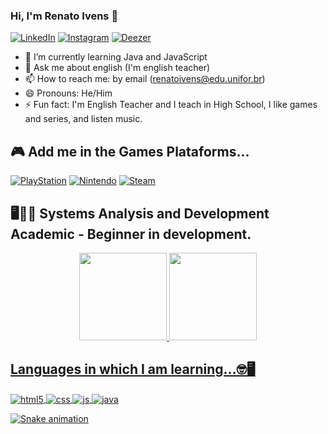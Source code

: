 ### Hi, I'm Renato Ivens 👋

[![LinkedIn](https://img.shields.io/badge/LinkedIn-0077B5?style=for-the-badge&logo=linkedin&logoColor=white)](https://www.linkedin.com/in/renato-ivens-feij%C3%B3-831370101/)
[![Instagram](https://img.shields.io/badge/Instagram-E4405F?style=for-the-badge&logo=instagram&logoColor=white)](https://instagram.com/renatoivens.jpg)
[![Deezer](https://img.shields.io/badge/Deezer-FEAA2D?style=for-the-badge&logo=deezer&logoColor=white)](https://instagram.com/sujeitoprogramador)


- 🌱 I’m currently learning Java and JavaScript
- 💬 Ask me about english (I'm english teacher)
- 📫 How to reach me:  by email (renatoivens@edu.unifor.br)
- 😄 Pronouns: He/Him
- ⚡ Fun fact: I'm  English Teacher and  I teach in High School,  I like games and series, and listen music.

## 🎮 Add me in the Games Plataforms...

[![PlayStation](https://img.shields.io/badge/PlayStation-003791?style=for-the-badge&logo=playstation&logoColor=white)](...)
[![Nintendo](https://img.shields.io/badge/Nintendo_Switch-E60012?style=for-the-badge&logo=nintendo-switch&logoColor=white)](...)
[![Steam](https://img.shields.io/badge/Steam-000000?style=for-the-badge&logo=steam&logoColor=white)](...)


## 🖥🐱‍🏍 Systems Analysis and Development Academic - Beginner in development.
<div align="center">
  <a href="https://github.com/renatoivens">
  <img height="140em" src="https://github-readme-stats.vercel.app/api?username=renatoivens&show_icons=true&theme=merko&include_all_commits=true&count_private=true"/>
  <img height="140em" src="https://github-readme-stats.vercel.app/api/top-langs/?username=renatoivens&layout=compact&langs_count=7&theme=merko"/>
 
</div>
  
## Languages in which I am learning...🤓🖥
  <div style="display: inline_block">
  <img align="center" alt="html5" src="https://img.shields.io/badge/HTML5-E34F26?style=for-the-badge&logo=html5&logoColor=white" />
  <img align="center" alt="css" src="https://img.shields.io/badge/CSS3-1572B6?style=for-the-badge&logo=css3&logoColor=white" />
  <img align="center" alt="js" src="https://img.shields.io/badge/JavaScript-F7DF1E?style=for-the-badge&logo=javascript&logoColor=black" />
  <img align="center" alt="java" src="https://img.shields.io/badge/Java-ED8B00?style=for-the-badge&logo=java&logoColor=white" />
    
![Snake animation](https://github.com/renatoivens/renatoivens/blob/output/github-contribution-grid-snake.svg)    
</div><br/>


